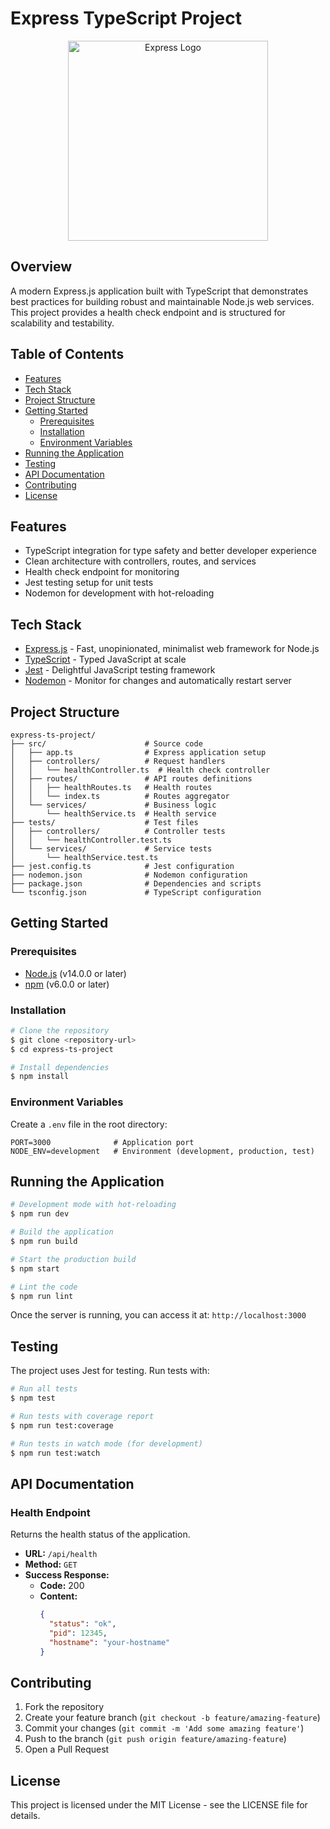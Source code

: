 # Express TypeScript Project

<p align="center">
  <img src="https://camo.githubusercontent.com/86f61f7d4367c71a580e11af0bcd4f333d1b967225a679a12998657db1307dd3/68747470733a2f2f692e636c6f756475702e636f6d2f7a6659366c4c376546612d3330303078333030302e706e67" width="320" alt="Express Logo" />
</p>

## Overview

A modern Express.js application built with TypeScript that demonstrates best practices for building robust and maintainable Node.js web services. This project provides a health check endpoint and is structured for scalability and testability.

## Table of Contents

- [Features](#features)
- [Tech Stack](#tech-stack)
- [Project Structure](#project-structure)
- [Getting Started](#getting-started)
  - [Prerequisites](#prerequisites)
  - [Installation](#installation)
  - [Environment Variables](#environment-variables)
- [Running the Application](#running-the-application)
- [Testing](#testing)
- [API Documentation](#api-documentation)
- [Contributing](#contributing)
- [License](#license)

## Features

- TypeScript integration for type safety and better developer experience
- Clean architecture with controllers, routes, and services
- Health check endpoint for monitoring
- Jest testing setup for unit tests
- Nodemon for development with hot-reloading

## Tech Stack

- [Express.js](https://expressjs.com/) - Fast, unopinionated, minimalist web framework for Node.js
- [TypeScript](https://www.typescriptlang.org/) - Typed JavaScript at scale
- [Jest](https://jestjs.io/) - Delightful JavaScript testing framework
- [Nodemon](https://nodemon.io/) - Monitor for changes and automatically restart server

## Project Structure

```
express-ts-project/
├── src/                      # Source code
│   ├── app.ts                # Express application setup
│   ├── controllers/          # Request handlers
│   │   └── healthController.ts  # Health check controller
│   ├── routes/               # API routes definitions
│   │   ├── healthRoutes.ts   # Health routes
│   │   └── index.ts          # Routes aggregator
│   └── services/             # Business logic
│       └── healthService.ts  # Health service
├── tests/                    # Test files
│   ├── controllers/          # Controller tests
│   │   └── healthController.test.ts
│   └── services/             # Service tests
│       └── healthService.test.ts
├── jest.config.ts            # Jest configuration
├── nodemon.json              # Nodemon configuration
├── package.json              # Dependencies and scripts
└── tsconfig.json             # TypeScript configuration
```

## Getting Started

### Prerequisites

- [Node.js](https://nodejs.org/) (v14.0.0 or later)
- [npm](https://www.npmjs.com/) (v6.0.0 or later)

### Installation

```bash
# Clone the repository
$ git clone <repository-url>
$ cd express-ts-project

# Install dependencies
$ npm install
```

### Environment Variables

Create a `.env` file in the root directory:

```
PORT=3000              # Application port
NODE_ENV=development   # Environment (development, production, test)
```

## Running the Application

```bash
# Development mode with hot-reloading
$ npm run dev

# Build the application
$ npm run build

# Start the production build
$ npm start

# Lint the code
$ npm run lint
```

Once the server is running, you can access it at: `http://localhost:3000`

## Testing

The project uses Jest for testing. Run tests with:

```bash
# Run all tests
$ npm test

# Run tests with coverage report
$ npm run test:coverage

# Run tests in watch mode (for development)
$ npm run test:watch
```

## API Documentation

### Health Endpoint

Returns the health status of the application.

- **URL:** `/api/health`
- **Method:** `GET`
- **Success Response:**
  - **Code:** 200
  - **Content:**
    ```json
    {
      "status": "ok",
      "pid": 12345,
      "hostname": "your-hostname"
    }
    ```

## Contributing

1. Fork the repository
2. Create your feature branch (`git checkout -b feature/amazing-feature`)
3. Commit your changes (`git commit -m 'Add some amazing feature'`)
4. Push to the branch (`git push origin feature/amazing-feature`)
5. Open a Pull Request

## License

This project is licensed under the MIT License - see the LICENSE file for details.
